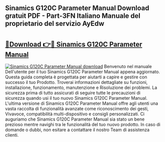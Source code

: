 ## Sinamics G120C Parameter Manual Download gratuit PDF - Part-3FN Italiano Manuale del proprietario del servizio AyEdw

# <h2><a href="http://dfgr59.blite.top/?on=Sinamics+G120C+Parameter+Manual">🔗Download 👉🔴 Sinamics G120C Parameter Manual</a></h2>

[![Sinamics G120C Parameter Manual download](https://i.imgur.com/lujVjoI.png)](http://dfgr59.blite.top/?on=Sinamics+G120C+Parameter+Manual)
Benvenuto nel manuale Dell'utente per il tuo Sinamics G120C Parameter Manual appena aggiornato. Questa guida completa è progettata per aiutarti a capire e gestire con successo il tuo Prodotto. Troverai informazioni dettagliate su funzioni, installazione, funzionamento, manutenzione e Risoluzione dei problemi. La sicurezza prima di tutto assicurati di seguire tutte le precauzioni di sicurezza quando usi il tuo nuovo Sinamics G120C Parameter Manual. L'ultima versione di Sinamics G120C Parameter Manual offre agli utenti una vasta raccolta di funzionalità avanzate come riconoscimento dei gesti, Vivavoce, compatibilità multi-dispositivo e consigli personalizzati. Ci auguriamo che Sinamics G120C Parameter Manual sia stato un bene prezioso mentre navighi tra le funzionalità del tuo nuovo prodotto. In caso di domande o dubbi, non esitare a contattare il nostro Team di assistenza clienti.
